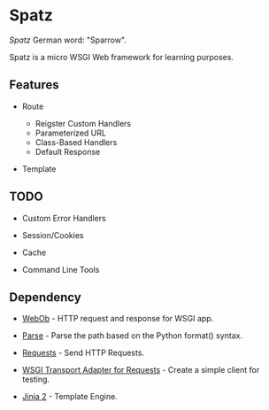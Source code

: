 # Spatz

*Spatz* German word: "Sparrow".

Spatz is a micro WSGI Web framework for learning purposes. 

## Features

* Route
    * Reigster Custom Handlers
    * Parameterized URL
    * Class-Based Handlers
    * Default Response

* Template


## TODO

* Custom Error Handlers

* Session/Cookies

* Cache

* Command Line Tools

## Dependency

* [WebOb](https://docs.pylonsproject.org/projects/webob/en/stable/index.html) - HTTP request and response for WSGI app.

* [Parse](https://github.com/r1chardj0n3s/parse) - Parse the path based on the Python format() syntax.

* [Requests](https://github.com/psf/requests) - Send HTTP Requests.

* [WSGI Transport Adapter for Requests](https://github.com/seanbrant/requests-wsgi-adapter) - Create a simple client for testing.

* [Jinja 2](https://jinja.palletsprojects.com/en/2.11.x/) - Template Engine.